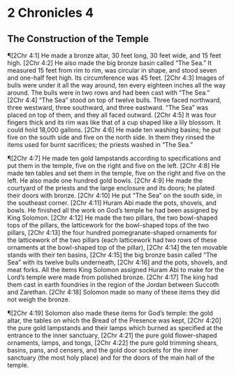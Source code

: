 # 2 Chronicles 4

## The Construction of the Temple
¶[2Chr 4:1] He made a bronze altar, 30 feet long, 30 feet wide, and 15 feet high.
[2Chr 4:2] He also made the big bronze basin called “The Sea.” It measured 15 feet from rim to rim, was circular in shape, and stood seven and one-half feet high. Its circumference was 45 feet.
[2Chr 4:3] Images of bulls were under it all the way around, ten every eighteen inches all the way around. The bulls were in two rows and had been cast with “The Sea.”
[2Chr 4:4] “The Sea” stood on top of twelve bulls. Three faced northward, three westward, three southward, and three eastward. “The Sea” was placed on top of them, and they all faced outward.
[2Chr 4:5] It was four fingers thick and its rim was like that of a cup shaped like a lily blossom. It could hold 18,000 gallons.
[2Chr 4:6] He made ten washing basins; he put five on the south side and five on the north side. In them they rinsed the items used for burnt sacrifices; the priests washed in “The Sea.”

¶[2Chr 4:7] He made ten gold lampstands according to specifications and put them in the temple, five on the right and five on the left.
[2Chr 4:8] He made ten tables and set them in the temple, five on the right and five on the left. He also made one hundred gold bowls.
[2Chr 4:9] He made the courtyard of the priests and the large enclosure and its doors; he plated their doors with bronze.
[2Chr 4:10] He put “The Sea” on the south side, in the southeast corner.
[2Chr 4:11] Huram Abi made the pots, shovels, and bowls. He finished all the work on God’s temple he had been assigned by King Solomon.
[2Chr 4:12] He made the two pillars, the two bowl-shaped tops of the pillars, the latticework for the bowl-shaped tops of the two pillars,
[2Chr 4:13] the four hundred pomegranate-shaped ornaments for the latticework of the two pillars (each latticework had two rows of these ornaments at the bowl-shaped top of the pillar),
[2Chr 4:14] the ten movable stands with their ten basins,
[2Chr 4:15] the big bronze basin called “The Sea” with its twelve bulls underneath,
[2Chr 4:16] and the pots, shovels, and meat forks. All the items King Solomon assigned Huram Abi to make for the Lord’s temple were made from polished bronze.
[2Chr 4:17] The king had them cast in earth foundries in the region of the Jordan between Succoth and Zarethan.
[2Chr 4:18] Solomon made so many of these items they did not weigh the bronze.

¶[2Chr 4:19] Solomon also made these items for God’s temple: the gold altar, the tables on which the Bread of the Presence was kept,
[2Chr 4:20] the pure gold lampstands and their lamps which burned as specified at the entrance to the inner sanctuary,
[2Chr 4:21] the pure gold flower-shaped ornaments, lamps, and tongs,
[2Chr 4:22] the pure gold trimming shears, basins, pans, and censers, and the gold door sockets for the inner sanctuary (the most holy place) and for the doors of the main hall of the temple.
